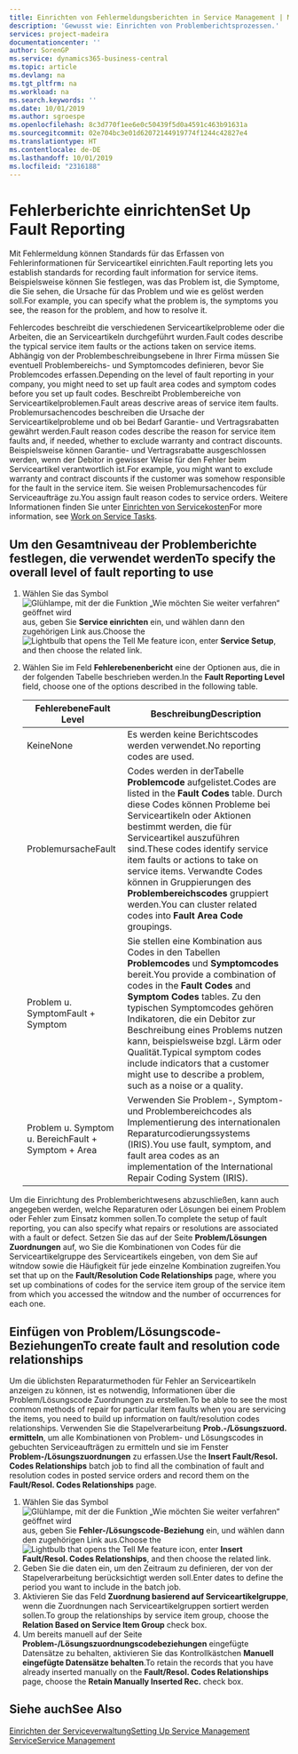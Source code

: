 ```yaml
---
title: Einrichten von Fehlermeldungsberichten in Service Management | Microsoft Docs
description: 'Gewusst wie: Einrichten von Problemberichtsprozessen.'
services: project-madeira
documentationcenter: ''
author: SorenGP
ms.service: dynamics365-business-central
ms.topic: article
ms.devlang: na
ms.tgt_pltfrm: na
ms.workload: na
ms.search.keywords: ''
ms.date: 10/01/2019
ms.author: sgroespe
ms.openlocfilehash: 8c3d770f1ee6e0c50439f5d0a4591c463b91631a
ms.sourcegitcommit: 02e704bc3e01d62072144919774f1244c42827e4
ms.translationtype: HT
ms.contentlocale: de-DE
ms.lasthandoff: 10/01/2019
ms.locfileid: "2316188"
---
```

# <a name="set-up-fault-reporting"></a><span data-ttu-id="d06ca-103">Fehlerberichte einrichten</span><span class="sxs-lookup"><span data-stu-id="d06ca-103">Set Up Fault Reporting</span></span>
<span data-ttu-id="d06ca-104">Mit Fehlermeldung können Standards für das Erfassen von Fehlerinformationen für Serviceartikel einrichten.</span><span class="sxs-lookup"><span data-stu-id="d06ca-104">Fault reporting lets you establish standards for recording fault information for service items.</span></span> <span data-ttu-id="d06ca-105">Beispielsweise können Sie festlegen, was das Problem ist, die Symptome, die Sie sehen, die Ursache für das Problem und wie es gelöst werden soll.</span><span class="sxs-lookup"><span data-stu-id="d06ca-105">For example, you can specify what the problem is, the symptoms you see, the reason for the problem, and how to resolve it.</span></span>  

<span data-ttu-id="d06ca-106">Fehlercodes beschreibt die verschiedenen Serviceartikelprobleme oder die Arbeiten, die an Serviceartikeln durchgeführt wurden.</span><span class="sxs-lookup"><span data-stu-id="d06ca-106">Fault codes describe the typical service item faults or the actions taken on service items.</span></span> <span data-ttu-id="d06ca-107">Abhängig von der Problembeschreibungsebene in Ihrer Firma müssen Sie eventuell Problembereichs- und Symptomcodes definieren, bevor Sie Problemcodes erfassen.</span><span class="sxs-lookup"><span data-stu-id="d06ca-107">Depending on the level of fault reporting in your company, you might need to set up fault area codes and symptom codes before you set up fault codes.</span></span> <span data-ttu-id="d06ca-108">Beschreibt Problembereiche von Serviceartikelproblemen.</span><span class="sxs-lookup"><span data-stu-id="d06ca-108">Fault areas descrive areas of service item faults.</span></span> <span data-ttu-id="d06ca-109">Problemursachencodes beschreiben die Ursache der Serviceartikelprobleme und ob bei Bedarf Garantie- und Vertragsrabatten gewährt werden.</span><span class="sxs-lookup"><span data-stu-id="d06ca-109">Fault reason codes describe the reason for service item faults and, if needed, whether to exclude warranty and contract discounts.</span></span> <span data-ttu-id="d06ca-110">Beispielsweise können Garantie- und Vertragsrabatte ausgeschlossen werden, wenn der Debitor in gewisser Weise für den Fehler beim Serviceartikel verantwortlich ist.</span><span class="sxs-lookup"><span data-stu-id="d06ca-110">For example, you might want to exclude warranty and contract discounts if the customer was somehow responsible for the fault in the service item.</span></span> <span data-ttu-id="d06ca-111">Sie weisen Problemursachencodes für Serviceaufträge zu.</span><span class="sxs-lookup"><span data-stu-id="d06ca-111">You assign fault reason codes to service orders.</span></span> <span data-ttu-id="d06ca-112">Weitere Informationen finden Sie unter [Einrichten von Servicekosten](service-how-to-work-on-service-tasks.md)</span><span class="sxs-lookup"><span data-stu-id="d06ca-112">For more information, see [Work on Service Tasks](service-how-to-work-on-service-tasks.md).</span></span>  

## <a name="to-specify-the-overall-level-of-fault-reporting-to-use"></a><span data-ttu-id="d06ca-113">Um den Gesamtniveau der Problemberichte festlegen, die verwendet werden</span><span class="sxs-lookup"><span data-stu-id="d06ca-113">To specify the overall level of fault reporting to use</span></span>
1. <span data-ttu-id="d06ca-114">Wählen Sie das Symbol ![Glühlampe, mit der die Funktion „Wie möchten Sie weiter verfahren“ geöffnet wird](media/ui-search/search_small.png "Wie möchten Sie weiter verfahren?") aus, geben Sie **Service einrichten** ein, und wählen dann den zugehörigen Link aus.</span><span class="sxs-lookup"><span data-stu-id="d06ca-114">Choose the ![Lightbulb that opens the Tell Me feature](media/ui-search/search_small.png "Tell me what you want to do") icon, enter **Service Setup**, and then choose the related link.</span></span>
2. <span data-ttu-id="d06ca-115">Wählen Sie im Feld **Fehlerebenenbericht** eine der Optionen aus, die in der folgenden Tabelle beschrieben werden.</span><span class="sxs-lookup"><span data-stu-id="d06ca-115">In the **Fault Reporting Level** field, choose one of the options described in the following table.</span></span>  

    |<span data-ttu-id="d06ca-116">**Fehlerebene**</span><span class="sxs-lookup"><span data-stu-id="d06ca-116">**Fault Level**</span></span>|<span data-ttu-id="d06ca-117">**Beschreibung**</span><span class="sxs-lookup"><span data-stu-id="d06ca-117">**Description**</span></span>|  
    |------------|-------------|  
    |<span data-ttu-id="d06ca-118">Keine</span><span class="sxs-lookup"><span data-stu-id="d06ca-118">None</span></span> | <span data-ttu-id="d06ca-119">Es werden keine Berichtscodes werden verwendet.</span><span class="sxs-lookup"><span data-stu-id="d06ca-119">No reporting codes are used.</span></span>|  
    |<span data-ttu-id="d06ca-120">Problemursache</span><span class="sxs-lookup"><span data-stu-id="d06ca-120">Fault</span></span> | <span data-ttu-id="d06ca-121">Codes werden in derTabelle **Problemcode** aufgelistet.</span><span class="sxs-lookup"><span data-stu-id="d06ca-121">Codes are listed in the **Fault Codes** table.</span></span> <span data-ttu-id="d06ca-122">Durch diese Codes können Probleme bei Serviceartikeln oder Aktionen bestimmt werden, die für Serviceartikel auszuführen sind.</span><span class="sxs-lookup"><span data-stu-id="d06ca-122">These codes identify service item faults or actions to take on service items.</span></span> <span data-ttu-id="d06ca-123">Verwandte Codes können in Gruppierungen des **Problembereichscodes** gruppiert werden.</span><span class="sxs-lookup"><span data-stu-id="d06ca-123">You can cluster related codes into **Fault Area Code** groupings.</span></span>|  
    |<span data-ttu-id="d06ca-124">Problem u. Symptom</span><span class="sxs-lookup"><span data-stu-id="d06ca-124">Fault + Symptom</span></span> | <span data-ttu-id="d06ca-125">Sie stellen eine Kombination aus Codes in den Tabellen **Problemcodes** und **Symptomcodes** bereit.</span><span class="sxs-lookup"><span data-stu-id="d06ca-125">You provide a combination of codes in the **Fault Codes** and **Symptom Codes** tables.</span></span> <span data-ttu-id="d06ca-126">Zu den typischen Symptomcodes gehören Indikatoren, die ein Debitor zur Beschreibung eines Problems nutzen kann, beispielsweise bzgl. Lärm oder Qualität.</span><span class="sxs-lookup"><span data-stu-id="d06ca-126">Typical symptom codes include indicators that a customer might use to describe a problem, such as a noise or a quality.</span></span>|  
    |<span data-ttu-id="d06ca-127">Problem u. Symptom u. Bereich</span><span class="sxs-lookup"><span data-stu-id="d06ca-127">Fault + Symptom + Area</span></span> | <span data-ttu-id="d06ca-128">Verwenden Sie Problem-, Symptom- und Problembereichcodes als Implementierung des internationalen Reparaturcodierungssystems (IRIS).</span><span class="sxs-lookup"><span data-stu-id="d06ca-128">You use fault, symptom, and fault area codes as an implementation of the International Repair Coding System (IRIS).</span></span>|  

<span data-ttu-id="d06ca-129">Um die Einrichtung des Problemberichtwesens abzuschließen, kann auch angegeben werden, welche Reparaturen oder Lösungen bei einem Problem oder Fehler zum Einsatz kommen sollen.</span><span class="sxs-lookup"><span data-stu-id="d06ca-129">To complete the setup of fault reporting, you can also specify what repairs or resolutions are associated with a fault or defect.</span></span> <span data-ttu-id="d06ca-130">Setzen Sie das auf der Seite **Problem/Lösungen Zuordnungen** auf, wo Sie die Kombinationen von Codes für die Serviceartikelgruppe des Serviceartikels eingeben, von dem Sie auf witndow sowie die Häufigkeit für jede einzelne Kombination zugreifen.</span><span class="sxs-lookup"><span data-stu-id="d06ca-130">You set that up on the **Fault/Resolution Code Relationships** page, where you set up combinations of codes for the service item group of the service item from which you accessed the witndow and the number of occurrences for each one.</span></span>

## <a name="to-create-fault-and-resolution-code-relationships"></a><span data-ttu-id="d06ca-131">Einfügen von Problem/Lösungscode-Beziehungen</span><span class="sxs-lookup"><span data-stu-id="d06ca-131">To create fault and resolution code relationships</span></span>
<!--this needs to go in a working with topic-->
<span data-ttu-id="d06ca-132">Um die üblichsten Reparaturmethoden für Fehler an Serviceartikeln anzeigen zu können, ist es notwendig, Informationen über die Problem/Lösungscode Zuordnungen zu erstellen.</span><span class="sxs-lookup"><span data-stu-id="d06ca-132">To be able to see the most common methods of repair for particular item faults when you are servicing the items, you need to build up information on fault/resolution codes relationships.</span></span> <span data-ttu-id="d06ca-133">Verwenden Sie die Stapelverarbeitung **Prob.-/Lösungszuord. ermitteln**, um alle Kombinationen von Problem- und Lösungscodes in gebuchten Serviceaufträgen zu ermitteln und sie im Fenster **Problem-/Lösungszuordnungen** zu erfassen.</span><span class="sxs-lookup"><span data-stu-id="d06ca-133">Use the **Insert Fault/Resol. Codes Relationships** batch job to find all the combination of fault and resolution codes in posted service orders and record them on the **Fault/Resol. Codes Relationships** page.</span></span>

1. <span data-ttu-id="d06ca-134">Wählen Sie das Symbol ![Glühlampe, mit der die Funktion „Wie möchten Sie weiter verfahren“ geöffnet wird](media/ui-search/search_small.png "Wie möchten Sie weiter verfahren?") aus, geben Sie **Fehler-/Lösungscode-Beziehung** ein, und wählen dann den zugehörigen Link aus.</span><span class="sxs-lookup"><span data-stu-id="d06ca-134">Choose the ![Lightbulb that opens the Tell Me feature](media/ui-search/search_small.png "Tell me what you want to do") icon, enter **Insert Fault/Resol. Codes Relationships**, and then choose the related link.</span></span>  
2. <span data-ttu-id="d06ca-135">Geben Sie die daten ein, um den Zeitraum zu definieren, der von der Stapelverarbeitung berücksichtigt werden soll.</span><span class="sxs-lookup"><span data-stu-id="d06ca-135">Enter dates to define the period you want to include in the batch job.</span></span>  
3. <span data-ttu-id="d06ca-136">Aktivieren Sie das Feld **Zuordnung basierend auf Serviceartikelgruppe**, wenn die Zuordnungen nach Serviceartikelgruppen sortiert werden sollen.</span><span class="sxs-lookup"><span data-stu-id="d06ca-136">To group the relationships by service item group, choose the **Relation Based on Service Item Group** check box.</span></span>  
4. <span data-ttu-id="d06ca-137">Um bereits manuell auf der Seite **Problem-/Lösungszuordnungscodebeziehungen** eingefügte Datensätze zu behalten, aktivieren Sie das Kontrollkästchen **Manuell eingefügte Datensätze behalten**.</span><span class="sxs-lookup"><span data-stu-id="d06ca-137">To retain the records that you have already inserted manually on the **Fault/Resol. Codes Relationships** page, choose the **Retain Manually Inserted Rec.** check box.</span></span>  

## <a name="see-also"></a><span data-ttu-id="d06ca-138">Siehe auch</span><span class="sxs-lookup"><span data-stu-id="d06ca-138">See Also</span></span>
[<span data-ttu-id="d06ca-139">Einrichten der Serviceverwaltung</span><span class="sxs-lookup"><span data-stu-id="d06ca-139">Setting Up Service Management</span></span>](service-setup-service.md)  
[<span data-ttu-id="d06ca-140">Service</span><span class="sxs-lookup"><span data-stu-id="d06ca-140">Service Management</span></span>](service-service.md)  
